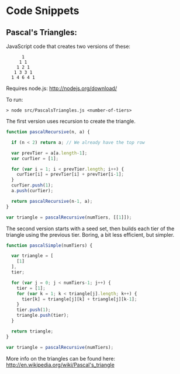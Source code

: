 Code Snippets
===========================

Pascal's Triangles:
---------------------------

JavaScript code that creates two versions of these:

          1
         1 1
        1 2 1
       1 3 3 1
      1 4 6 4 1

Requires node.js:
http://nodejs.org/download/

To run:

    > node src/PascalsTriangles.js <number-of-tiers>

The first version uses recursion to create the triangle. 

```javascript
function pascalRecursive(n, a) {

  if (n < 2) return a; // We already have the top row

  var prevTier = a[a.length-1];
  var curTier = [1];

  for (var i = 1; i < prevTier.length; i++) {
    curTier[i] = prevTier[i] + prevTier[i-1];
  }
  curTier.push(1);
  a.push(curTier);

  return pascalRecursive(n-1, a);
}

var triangle = pascalRecursive(numTiers, [[1]]);
```

The second version starts with a seed set, then builds each tier of the triangle using the previous tier. Boring, a bit less efficient, but simpler.

```javascript
function pascalSimple(numTiers) {

  var triangle = [
    [1]
  ],
  tier;

  for (var j = 0; j < numTiers-1; j++) {
    tier = [1];
    for (var k = 1; k < triangle[j].length; k++) {
      tier[k] = triangle[j][k] + triangle[j][k-1];
    }
    tier.push(1);
    triangle.push(tier);
  }

  return triangle;
}

var triangle = pascalRecursive(numTiers);
```

More info on the triangles can be found here: http://en.wikipedia.org/wiki/Pascal's_triangle
